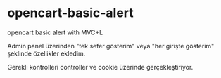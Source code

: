 # opencart-basic-alert
opencart basic alert with MVC+L

Admin panel üzerinden "tek sefer gösterim" veya "her girişte gösterim" şeklinde özellikler ekledim.

Gerekli kontrolleri controller ve cookie üzerinde gerçekleştiriyor.
